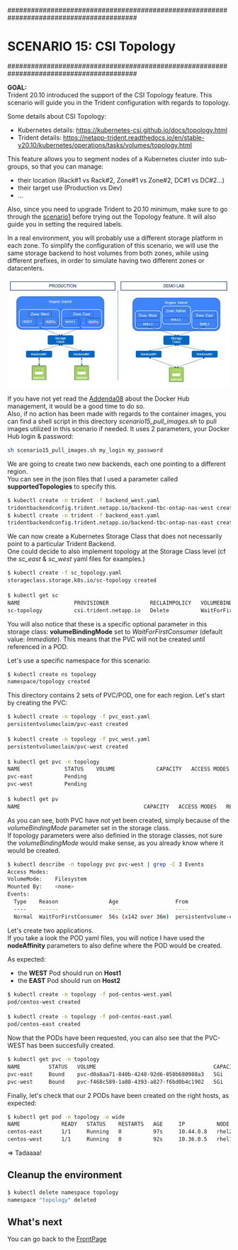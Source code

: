 #########################################################################################
# SCENARIO 15: CSI Topology
#########################################################################################

**GOAL:**  
Trident 20.10 introduced the support of the CSI Topology feature. This scenario will guide you in the Trident configuration with regards to topology.  

Some details about CSI Topology:

- Kubernetes details: https://kubernetes-csi.github.io/docs/topology.html
- Trident details: https://netapp-trident.readthedocs.io/en/stable-v20.10/kubernetes/operations/tasks/volumes/topology.html

This feature allows you to segment nodes of a Kubernetes cluster into sub-groups, so that you can manage:
- their location (Rack#1 vs Rack#2, Zone#1 vs Zone#2, DC#1 vs DC#2...)
- their target use (Production vs Dev)
- ...

Also, since you need to upgrade Trident to 20.10 minimum, make sure to go through the [scenario1](../Scenario01) before trying out the Topology feature. It will also guide you in setting the required labels.  

In a real environment, you will probably use a different storage platform in each zone. To simplify the configuration of this scenario, we will use the same storage backend to host volumes from both zones, while using different prefixes, in order to simulate having two different zones or datacenters.

<p align="center"><img src="Images/scenario15.jpg"></p>

If you have not yet read the [Addenda08](../../Addendum/Addenda08) about the Docker Hub management, it would be a good time to do so.  
Also, if no action has been made with regards to the container images, you can find a shell script in this directory _scenario15_pull_images.sh_ to pull images utilized in this scenario if needed. It uses 2 parameters, your Docker Hub login & password:

```bash
sh scenario15_pull_images.sh my_login my_password
```

We are going to create two new backends, each one pointing to a different region.  
You can see in the json files that I used a parameter called **supportedTopologies** to specify this.

```bash
$ kubectl create -n trident -f backend_west.yaml
tridentbackendconfig.trident.netapp.io/backend-tbc-ontap-nas-west created
$ kubectl create -n trident -f backend_east.yaml
tridentbackendconfig.trident.netapp.io/backend-tbc-ontap-nas-east created
```

We can now create a Kubernetes Storage Class that does not necessarily point to a particular Trident Backend.  
One could decide to also implement topology at the Storage Class level (cf the _sc_east_ & _sc_west_ yaml files for examples.)

```bash
$ kubectl create -f sc_topology.yaml
storageclass.storage.k8s.io/sc-topology created

$ kubectl get sc
NAME                 PROVISIONER             RECLAIMPOLICY   VOLUMEBINDINGMODE      ALLOWVOLUMEEXPANSION   AGE
sc-topology          csi.trident.netapp.io   Delete          WaitForFirstConsumer   false                  6m39s
```

You will also notice that these is a specific optional parameter in this storage class: **volumeBindingMode** set to _WaitForFirstConsumer_ (default value: _Immediate_).  This means that the PVC will not be created until referenced in a POD.  

Let's use a specific namespace for this scenario:  

```bash
$ kubectl create ns topology
namespace/topology created
```

This directory contains 2 sets of PVC/POD, one for each region. Let's start by creating the PVC:

```bash
$ kubectl create -n topology -f pvc_east.yaml
persistentvolumeclaim/pvc-east created

$ kubectl create -n topology -f pvc_west.yaml
persistentvolumeclaim/pvc-west created

$ kubectl get pvc -n topology
NAME              STATUS    VOLUME             CAPACITY   ACCESS MODES   STORAGECLASS    AGE
pvc-east          Pending                                                sc-topology     2s
pvc-west          Pending                                                sc-topology     2s

$ kubectl get pv
NAME                                       CAPACITY   ACCESS MODES   RECLAIM POLICY   STATUS   CLAIM                  STORAGECLASS        REASON   AGE
```

As you can see, both PVC have not yet been created, simply because of the _volumeBindingMode_ parameter set in the storage class.  
If topology parameters were also definied in the storage classes, not sure the _volumeBindingMode_ would make sense, as you already know where it would be created.

```bash
$ kubectl describe -n topology pvc pvc-west | grep -C 3 Events
Access Modes:
VolumeMode:    Filesystem
Mounted By:    <none>
Events:
  Type    Reason                Age                  From                         Message
  ----    ------                ----                 ----                         -------
  Normal  WaitForFirstConsumer  56s (x142 over 36m)  persistentvolume-controller  waiting for first consumer to be created before binding
```

Let's create two applications.  
If you take a look the POD yaml files, you will notice I have used the **nodeAffinity** parameters to also define where the POD would be created.

As expected:

- the **WEST** Pod should run on **Host1**
- the **EAST** Pod should run on **Host2**

```bash
$ kubectl create -n topology -f pod-centos-west.yaml
pod/centos-west created

$ kubectl create -n topology -f pod-centos-east.yaml
pod/centos-east created
```

Now that the PODs have been requested, you can also see that the PVC-WEST has been succesfully created.

```bash
$ kubectl get pvc -n topology
NAME         STATUS   VOLUME                                     CAPACITY   ACCESS MODES   STORAGECLASS        AGE
pvc-east     Bound    pvc-d0a8aa71-840b-4248-92d6-850b680988a3   5Gi        RWX            sc-topology-east    15h
pvc-west     Bound    pvc-f468c589-1a88-4393-a827-f6bd0b4c1902   5Gi        RWX            sc-topology-west    15h
```

Finally, let's check that our 2 PODs have been created on the right hosts, as expected:

```bash
$ kubectl get pod -n topology -o wide
NAME             READY   STATUS    RESTARTS   AGE     IP          NODE    NOMINATED NODE   READINESS GATES
centos-east      1/1     Running   0          97s     10.44.0.8   rhel2   <none>           <none>
centos-west      1/1     Running   0          92s     10.36.0.5   rhel1   <none>           <none>
```

=> Tadaaaa!

## Cleanup the environment

```bash
$ kubectl delete namespace topology
namespace "topology" deleted
```

## What's next

You can go back to the [FrontPage](https://github.com/YvosOnTheHub/LabNetApp)